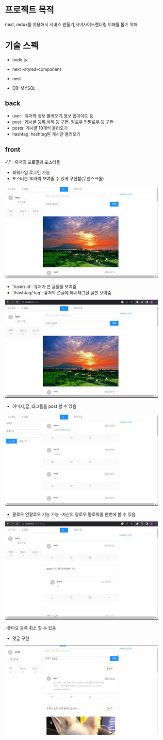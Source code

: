 # 프로젝트 목적

next, redux를 이용해서 서비스 만들기,서버사이드렌더링 이해를 돕기 위해

# 기술 스펙

- node.js
- next
  -styled-component

- nest
- DB: MYSQL

## back

- user : 유저의 정보 불러오기,정보 업데이트 등
- post : 게시글 등록,삭제 등 구현, 팔로우 언팔로우 등 구현
- posts: 게시글 10개씩 불러오기
- hashtag: hashtag된 게시글 불러오기

## front

-'/' : 유저의 프로필과 포스터들

- 회워가입 로그인 가능
- 포스터는 10개씩 보여줄 수 있게 구현함(무한스크롤)

![](nodebirdfollow.gif)

- '/user/:id': 유저가 쓴 글들을 보여줌
- '/hashtag/:tag': 유저의 쓴글에 해시태그된 글만 보여줌

![](nodebirdhash.gif)

- 이미지,글 ,태그들을 post 할 수 있음

![](nodebirdmain.gif)

- 팔로우 언팔로우 기능 가능 -자신의 팔로우 팔로워를 한번에 볼 수 있음

![](nodebirdprofile.gif)

-좋아요 등록 취소 할 수 있음

- 댓글 구현

![](nodebirlike.gif)
